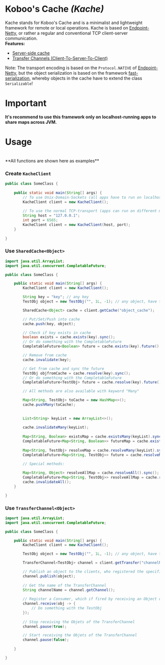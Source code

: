 # **Koboo's Cache** *(Kache)*

Kache stands for Koboo's Cache and is a minimalist and lightweight framework for remote or local operations. 
Kache is based on [Endpoint-Netty](https://github.com/Koboo/endpoint-netty), or rather a regular and conventional TCP client-server communication. 
<br>
**Features:**
* [Server-side cache](#use-sharedcacheobject)
* [Transfer Channels (Client-To-Server-To-Client)](#use-transferchannelobject)

Note: The transport encoding is based on the ``Protocol.NATIVE`` of [Endpoint-Netty](https://github.com/Koboo/endpoint-netty), 
but the object serialization is based on the framework [fast-serialization](https://github.com/RuedigerMoeller/fast-serialization), 
whereby objects in the cache have to extend the class ``Serializable``!

# Important

**It's recommend to use this framework only on localhost-running apps to share maps across JVM.**

# Usage

<br>
**All functions are shown here as examples**
<br>

### Create ``KacheClient``
````java
public class SomeClass {
    
    public static void main(String[] args) {
        // To use Unix-Domain-Sockets (all apps have to run on localhost)
        KacheClient client = new KacheClient();
        
        // To use the normal TCP-transport (apps can run on different machines)
        String host = "127.0.0.1";
        int port = 6565;
        KacheClient client = new KacheClient(host, port);
    }
    
}
````

### Use ``SharedCache<Object>``
````java
import java.util.ArrayList;
import java.util.concurrent.CompletableFuture;

public class SomeClass {

    public static void main(String[] args) {
        KacheClient client = new KacheClient();

        String key = "key"; // any key
        TestObj object = new TestObj("", 1L, -1); // any object, have to extend Serializable 

        SharedCache<Object> cache = client.getCache("object_cache");

        // Put/Set/Push into cache
        cache.push(key, object);

        // Check if key exists in cache 
        boolean exists = cache.exists(key).sync();
        // Or do something with the CompletableFuture
        CompletableFuture<Boolean> future = cache.exists(key).future();

        // Remove from cache
        cache.invalidate(key);

        // Get from cache and sync the future
        TestObj objfromCache = cache.resolve(key).sync();
        // Or do something with the CompletableFuture
        CompletableFuture<TestObj> future = cache.resolve(key).future();

        // All methods are also available with keyword "Many"

        Map<String, TestObj> toCache = new HashMap<>();
        cache.pushMany(toCache);
        
        
        List<String> keyList = new ArrayList<>();
        
        cache.invalidateMany(keyList);
        
        Map<String, Boolean> existsMap = cache.existsMany(keyList).sync();
        CompletableFuture<Map<String, Boolean>> futureMap = cache.existsMany(keyList).future();
        
        Map<String, TestObj> resolveMap = cache.resolveMany(keyList).sync();
        CompletableFuture<Map<String, TestObj>> future = cache.resolveMany(keyList).future();
        
        // Special methods:

        Map<String, Object> resolveAllMap = cache.resolveAll().sync();
        CompletableFuture<Map<String, TestObj>> resolveAllMap = cache.resolveAll().future();
        cache.invalidateAll();
    }

}
````

### Use ``TransferChannel<Object>``
````java
import java.util.ArrayList;
import java.util.concurrent.CompletableFuture;

public class SomeClass {

    public static void main(String[] args) {
        KacheClient client = new KacheClient();

        TestObj object = new TestObj("", 1L, -1); // any object, have to extend Serializable 

        TransferChannel<TestObj> channel = client.getTransfer("channelName"); // any Channel-Name

        // Publish an object to the clients, who registered the specific TransferChannel 
        channel.publish(object);
        
        // Get the name of the TransferChannel 
        String channelName = channel.getChannel();
        
        // Register a Consumer, which if fired by receiving an Object on the TransferChannel
        channel.receive(obj -> {
            // Do something with the TestObj
        });
        
        // Stop receiving the Objets of the TransferChannel
        channel.pause(true);

        // Start receiving the Objets of the TransferChannel
        channel.pause(false);
        
    }

}
````